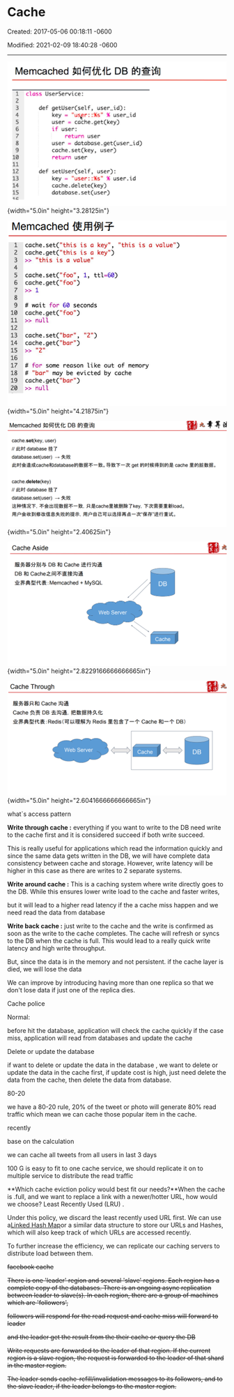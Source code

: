 # Cache

Created: 2017-05-06 00:18:11 -0600

Modified: 2021-02-09 18:40:28 -0600

---

![Memcached DB 1 class UserService: 2 3 4 5 6 7 8 9 lø 11 12 13 14 15 def def getUser(self, user_id): key --- "user: :xs" user_id user = cache.get(key) if user: return user user = database. cache. set(key, user) return user setUser(se1f, user): key "user: user. id cache. delete(key) database. set(user) ](../../media/Memeory-Cache-Cache-image1.png){width="5.0in" height="3.28125in"}



![Memcached 1 2 3 4 5 6 7 8 9 10 11 12 13 14 15 16 17 18 19 20 cache. is a key" , cache. is a key") "this is a value" cache. set( "foo", 1, tt1-6Ø) cache. get(" foo") # wait for 60 seconds cache. get(" foo" ) null cache. set( "bar", "2") cache. get( " bar") # for some "this is a value") reason like out of memory # "bar" may be evicted by cache cache. get(" bar") null ](../../media/Memeory-Cache-Cache-image2.png){width="5.0in" height="4.21875in"}



![Memcached 如 何 优 亻 匕 DB 的 查 询 cache. set( key, user) / / 此 时 database 挂 了 database.set(user) 乛 失 败 此 时 会 造 成 cache 和 database 的 数 据 不 一 致 。 导 致 下 一 次 get 的 时 候 得 到 的 是 cache 里 的 脏 数 据 。 cache.delete(key) / / 此 时 database 挂 了 database.set(user) 乛 失 败 这 种 情 况 下 ， 不 会 出 现 数 据 不 一 致 ， 只 是 cache 里 被 删 除 了 key, 下 次 需 要 重 新 ad 。 用 户 会 收 到 修 改 信 息 失 败 的 提 示 ， 用 户 自 己 可 以 选 择 再 点 一 次 " 保 存 " 进 行 重 试 。 ](../../media/Memeory-Cache-Cache-image3.png){width="5.0in" height="2.40625in"}



![Cache Aside DB Cache DB : Memcached + MySQL Web Server DB Cache ](../../media/Memeory-Cache-Cache-image4.png){width="5.0in" height="2.8229166666666665in"}



![Cache Through 服 务 器 只 和 Cache 沟 通 Cache 负 责 DB 去 沟 通 ， 把 数 据 持 久 化 业 界 典 型 代 表 ． Redis （ 可 以 理 解 为 Redis 里 包 含 了 一 个 Cache 和 一 个 DB) Web Server Cache DB ](../../media/Memeory-Cache-Cache-image5.png){width="5.0in" height="2.6041666666666665in"}





what`s access pattern



**Write through cache :** everything if you want to write to the DB need write to the cache first and it is considered succeed if both write succeed.



This is really useful for applications which read the information quickly and since the same data gets written in the DB, we will have complete data consistency between cache and storage. However, write latency will be higher in this case as there are writes to 2 separate systems.



**Write around cache :** This is a caching system where write directly goes to the DB. While this ensures lower write load to the cache and faster writes,



but it will lead to a higher read latency if the a cache miss happen and we need read the data from database











**Write back cache :** just write to the cache and the write is confirmed as soon as the write to the cache completes. The cache will refresh or syncs to the DB when the cache is full. This would lead to a really quick write latency and high write throughput.



But, since the data is in the memory and not persistent. if the cache layer is died, we will lose the data

We can improve by introducing having more than one replica so that we don't lose data if just one of the replica dies.









Cache police



Normal:



before hit the database, application will check the cache quickly if the case miss, application will read from databases and update the cache



Delete or update the database



if want to delete or update the data in the database , we want to delete or update the data in the cache first, if update cost is high, just need delete the data from the cache, then delete the data from database.





80-20



we have a 80-20 rule, 20% of the tweet or photo will generate 80% read traffic which mean we can cache those popular item in the cache.





recently



base on the calculation



we can cache all tweets from all users in last 3 days



100 G is easy to fit to one cache service, we should replicate it on to multiple service to distribute the read traffic







**Which cache eviction policy would best fit our needs?**When the cache is .full, and we want to replace a link with a newer/hotter URL, how would we choose? Least Recently Used (LRU) .



Under this policy, we discard the least recently used URL first. We can use a[Linked Hash Map](https://docs.oracle.com/javase/7/docs/api/java/util/LinkedHashMap.html)or a similar data structure to store our URLs and Hashes, which will also keep track of which URLs are accessed recently.

To further increase the efficiency, we can replicate our caching servers to distribute load between them.





~~facebook cache~~





~~There is one 'leader' region and several 'slave' regions. Each region has a complete copy of the databases. There is an ongoing async replication between leader to slave(s). In each region, there are a group of machines which are 'followers',~~



~~followers will respond for the read request and cache miss will forward to leader~~

~~and the leader get the result from the their cache or query the DB~~



~~Write requests are forwarded to the leader of that region. If the current region is a slave region, the request is forwarded to the leader of that shard in the master region.~~





~~The leader sends cache-refill/invalidation messages to its followers, and to the slave leader, if the leader belongs to the master region.~~













